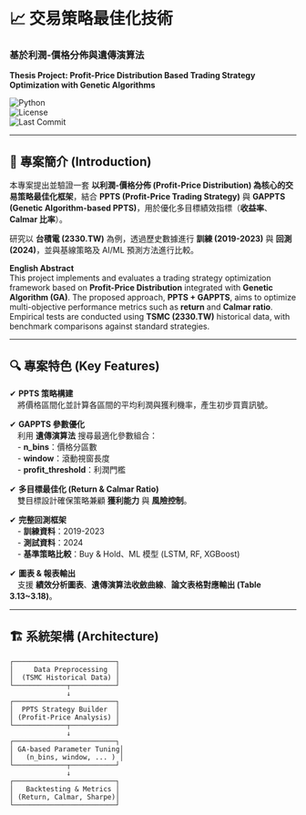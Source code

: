 
# 📈 交易策略最佳化技術  
### **基於利潤-價格分佈與遺傳演算法**  
**Thesis Project: Profit-Price Distribution Based Trading Strategy Optimization with Genetic Algorithms**

![Python](https://img.shields.io/badge/Python-3.10+-blue.svg)  
![License](https://img.shields.io/badge/License-MIT-green.svg)  
![Last Commit](https://img.shields.io/github/last-commit/onlyforthesis/114-)  

---

## 📌 **專案簡介 (Introduction)**  
本專案提出並驗證一套 **以利潤-價格分佈 (Profit-Price Distribution) 為核心的交易策略最佳化框架**，結合 **PPTS (Profit-Price Trading Strategy)** 與 **GAPPTS (Genetic Algorithm-based PPTS)**，用於優化多目標績效指標（**收益率**、**Calmar 比率**）。  

研究以 **台積電 (2330.TW)** 為例，透過歷史數據進行 **訓練 (2019-2023)** 與 **回測 (2024)**，並與基線策略及 AI/ML 預測方法進行比較。  

**English Abstract**  
This project implements and evaluates a trading strategy optimization framework based on **Profit-Price Distribution** integrated with **Genetic Algorithm (GA)**. The proposed approach, **PPTS + GAPPTS**, aims to optimize multi-objective performance metrics such as **return** and **Calmar ratio**. Empirical tests are conducted using **TSMC (2330.TW)** historical data, with benchmark comparisons against standard strategies.

---

## 🔍 **專案特色 (Key Features)**  
✔ **PPTS 策略構建**  
　將價格區間化並計算各區間的平均利潤與獲利機率，產生初步買賣訊號。  

✔ **GAPPTS 參數優化**  
　利用 **遺傳演算法** 搜尋最適化參數組合：  
　- **n_bins**：價格分區數  
　- **window**：滾動視窗長度  
　- **profit_threshold**：利潤門檻  

✔ **多目標最佳化 (Return & Calmar Ratio)**  
　雙目標設計確保策略兼顧 **獲利能力** 與 **風險控制**。  

✔ **完整回測框架**  
　- **訓練資料**：2019-2023  
　- **測試資料**：2024  
　- **基準策略比較**：Buy & Hold、ML 模型 (LSTM, RF, XGBoost)  

✔ **圖表 & 報表輸出**  
　支援 **績效分析圖表**、**遺傳演算法收斂曲線**、**論文表格對應輸出 (Table 3.13~3.18)**。  

---

## 🏗 **系統架構 (Architecture)**  
```
┌─────────────────────────┐
│     Data Preprocessing  │
│  (TSMC Historical Data) │
└─────────────┬───────────┘
              ↓
┌─────────────────────────┐
│  PPTS Strategy Builder  │
│ (Profit-Price Analysis) │
└─────────────┬───────────┘
              ↓
┌─────────────────────────┐
│ GA-based Parameter Tuning│
│   (n_bins, window, ... ) │
└─────────────┬───────────┘
              ↓
┌─────────────────────────┐
│   Backtesting & Metrics │
│ (Return, Calmar, Sharpe)│
└─────────────────────────┘
```

